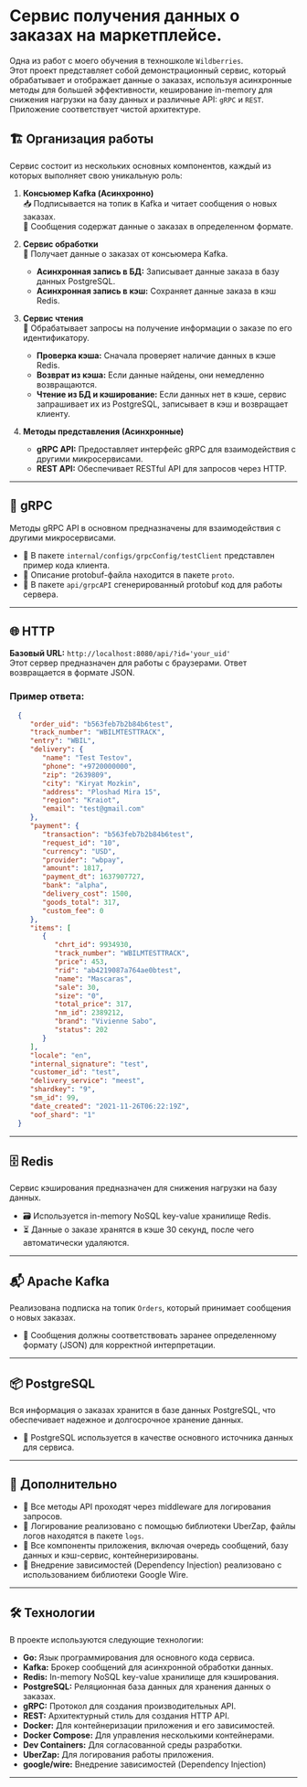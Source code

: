 # Сервис получения данных о заказах на маркетплейсе.

Одна из работ с моего обучения в техношколе `Wildberries`.  
Этот проект представляет собой демонстрационный сервис, который обрабатывает и отображает данные о заказах, используя асинхронные методы для большей эффективности, 
кеширование in-memory для снижения нагрузки на базу данных и различные API: `gRPC` и `REST`.  
Приложение соответствует чистой архитектуре.

## 🏗️ Организация работы

Сервис состоит из нескольких основных компонентов, каждый из которых выполняет свою уникальную роль:

1. **Консьюмер Kafka (Асинхронно)**  
   📥 Подписывается на топик в Kafka и читает сообщения о новых заказах.  
   📝 Сообщения содержат данные о заказах в определенном формате.

2. **Сервис обработки**  
   🔄 Получает данные о заказах от консьюмера Kafka.  
   - **Асинхронная запись в БД:** Записывает данные заказа в базу данных PostgreSQL.  
   - **Асинхронная запись в кэш:** Сохраняет данные заказа в кэш Redis.

3. **Сервис чтения**  
   📡 Обрабатывает запросы на получение информации о заказе по его идентификатору.  
   - **Проверка кэша:** Сначала проверяет наличие данных в кэше Redis.  
   - **Возврат из кэша:** Если данные найдены, они немедленно возвращаются.  
   - **Чтение из БД и кэширование:** Если данных нет в кэше, сервис запрашивает их из PostgreSQL, записывает в кэш и возвращает клиенту.

4. **Методы представления (Асинхронные)**  
   - **gRPC API:** Предоставляет интерфейс gRPC для взаимодействия с другими микросервисами.  
   - **REST API:** Обеспечивает RESTful API для запросов через HTTP.

---

## 📡 gRPC

Методы gRPC API в основном предназначены для взаимодействия с другими микросервисами.  
- 📂 В пакете `internal/configs/grpcConfig/testClient` представлен пример кода клиента.  
- 📜 Описание protobuf-файла находится в пакете `proto`.  
- 🔧 В пакете `api/grpcAPI` сгенерированный protobuf код для работы сервера.

---

## 🌐 HTTP

**Базовый URL:** `http://localhost:8080/api/?id='your_uid'`  
Этот сервер предназначен для работы с браузерами. Ответ возвращается в формате JSON.

### Пример ответа:
```json
  {
     "order_uid": "b563feb7b2b84b6test",
     "track_number": "WBILMTESTTRACK",
     "entry": "WBIL",
     "delivery": {
        "name": "Test Testov",
        "phone": "+9720000000",
        "zip": "2639809",
        "city": "Kiryat Mozkin",
        "address": "Ploshad Mira 15",
        "region": "Kraiot",
        "email": "test@gmail.com"
     },
     "payment": {
        "transaction": "b563feb7b2b84b6test",
        "request_id": "10",
        "currency": "USD",
        "provider": "wbpay",
        "amount": 1817,
        "payment_dt": 1637907727,
        "bank": "alpha",
        "delivery_cost": 1500,
        "goods_total": 317,
        "custom_fee": 0
     },
     "items": [
        {
           "chrt_id": 9934930,
           "track_number": "WBILMTESTTRACK",
           "price": 453,
           "rid": "ab4219087a764ae0btest",
           "name": "Mascaras",
           "sale": 30,
           "size": "0",
           "total_price": 317,
           "nm_id": 2389212,
           "brand": "Vivienne Sabo",
           "status": 202
        }
     ],
     "locale": "en",
     "internal_signature": "test",
     "customer_id": "test",
     "delivery_service": "meest",
     "shardkey": "9",
     "sm_id": 99,
     "date_created": "2021-11-26T06:22:19Z",
     "oof_shard": "1"
  }
```

---

## 🗄️ Redis

Сервис кэширования предназначен для снижения нагрузки на базу данных.  
- 🗃️ Используется in-memory NoSQL key-value хранилище Redis.  
- ⏳ Данные о заказе хранятся в кэше 30 секунд, после чего автоматически удаляются.

---

## 📬 Apache Kafka

Реализована подписка на топик `Orders`, который принимает сообщения о новых заказах.  
- 📜 Сообщения должны соответствовать заранее определенному формату (JSON) для корректной интерпретации.

---

## 📦 PostgreSQL

Вся информация о заказах хранится в базе данных PostgreSQL, что обеспечивает надежное и долгосрочное хранение данных.  
- 🔑 PostgreSQL используется в качестве основного источника данных для сервиса.

---

## 📜 Дополнительно

- 📝 Все методы API проходят через middleware для логирования запросов.  
- 📂 Логирование реализовано с помощью библиотеки UberZap, файлы логов находятся в пакете `logs`.  
- 🐳 Все компоненты приложения, включая очередь сообщений, базу данных и кэш-сервис, контейнеризированы.
- 🧩 Внедрение зависимостей (Dependency Injection) реализовано с использованием библиотеки Google Wire.

---

## 🛠️ Технологии

В проекте используются следующие технологии:

- **Go:** Язык программирования для основного кода сервиса.  
- **Kafka:** Брокер сообщений для асинхронной обработки данных.  
- **Redis:** In-memory NoSQL key-value хранилище для кэширования.  
- **PostgreSQL:** Реляционная база данных для хранения данных о заказах.  
- **gRPC:** Протокол для создания производительных API.  
- **REST:** Архитектурный стиль для создания HTTP API.  
- **Docker:** Для контейнеризации приложения и его зависимостей.  
- **Docker Compose:** Для управления несколькими контейнерами.  
- **Dev Containers:** Для согласованной среды разработки.  
- **UberZap:** Для логирования работы приложения.  
- **google/wire:** Внедрение зависимостей (Dependency Injection)
---
